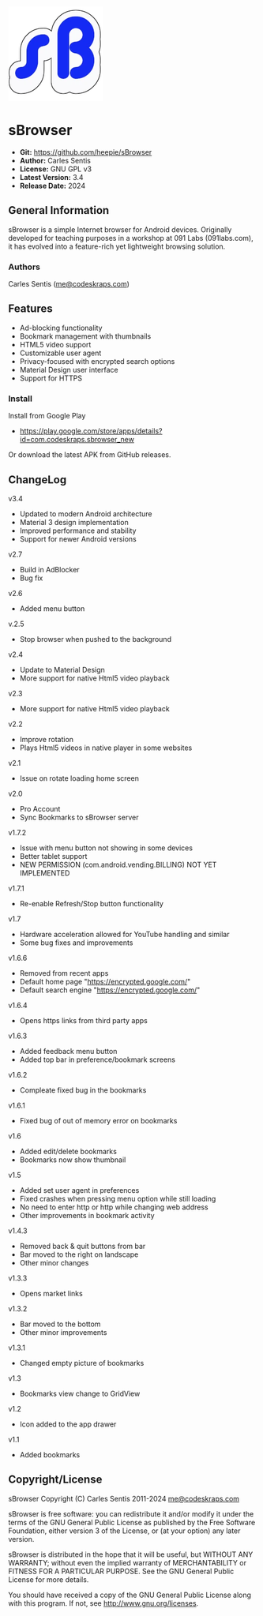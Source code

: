 ![logo](app/src/main/res/mipmap-xxxhdpi/ic_launcher.webp)

# sBrowser

* <b>Git:</b> https://github.com/heepie/sBrowser
* <b>Author:</b> Carles Sentis  
* <b>License:</b> GNU GPL v3
* <b>Latest Version:</b> 3.4
* <b>Release Date:</b> 2024

## General Information

sBrowser is a simple Internet browser for Android devices. Originally developed for teaching purposes in a workshop at 091 Labs (091labs.com), it has evolved into a feature-rich yet lightweight browsing solution.

### Authors

Carles Sentis (me@codeskraps.com)

## Features

- Ad-blocking functionality
- Bookmark management with thumbnails
- HTML5 video support
- Customizable user agent
- Privacy-focused with encrypted search options
- Material Design user interface
- Support for HTTPS

### Install

Install from Google Play
 - https://play.google.com/store/apps/details?id=com.codeskraps.sbrowser_new

Or download the latest APK from GitHub releases.

## ChangeLog

v3.4
- Updated to modern Android architecture
- Material 3 design implementation
- Improved performance and stability
- Support for newer Android versions

v2.7
 - Build in AdBlocker
 - Bug fix
 
v2.6
 - Added menu button
 
v.2.5
 - Stop browser when pushed to the background
 
v2.4
 - Update to Material Design
 - More support for native Html5 video playback
 
v2.3
 - More support for native Html5 video playback
 
v2.2
 - Improve rotation
 - Plays Html5 videos in native player in some websites
 
v2.1 
 - Issue on rotate loading home screen
 
v2.0 
 - Pro Account
 - Sync Bookmarks to sBrowser server
 
v1.7.2 
 - Issue with menu button not showing in some devices
 - Better tablet support
 - NEW PERMISSION (com.android.vending.BILLING) NOT YET IMPLEMENTED
 
v1.7.1
 - Re-enable Refresh/Stop button functionality
 
v1.7
 - Hardware acceleration allowed for YouTube handling and similar
 - Some bug fixes and improvements
 
v1.6.6
 - Removed from recent apps
 - Default home page "https://encrypted.google.com/"
 - Default search engine "https://encrypted.google.com/" 
 
v1.6.4
 - Opens https links from third party apps
 
v1.6.3
 - Added feedback menu button
 - Added top bar in preference/bookmark screens
 
v1.6.2
 - Compleate fixed bug in the bookmarks
 
v1.6.1
 - Fixed bug of out of memory error on bookmarks
 
v1.6
 - Added edit/delete bookmarks
 - Bookmarks now show thumbnail
 
v1.5 
 - Added set user agent in preferences
 - Fixed crashes when pressing menu option while still loading
 - No need to enter http or http while changing web address
 - Other improvements in bookmark activity
 
v1.4.3 
 - Removed back & quit buttons from bar
 - Bar moved to the right on landscape
 - Other minor changes
 
v1.3.3 
 - Opens market links
 
v1.3.2 
 - Bar moved to the bottom
 - Other minor improvements
 
v1.3.1 
 - Changed empty picture of bookmarks
 
v1.3 
 - Bookmarks view change to GridView
 
v1.2 
 - Icon added to the app drawer
 
v1.1 
 - Added bookmarks

## Copyright/License

sBrowser Copyright (C) Carles Sentis 2011-2024 me@codeskraps.com

sBrowser is free software: you can
redistribute it and/or modify it under the terms
of the GNU General Public License as published by
the Free Software Foundation, either version 3 of
the License, or (at your option) any later
version.

sBrowser is distributed in the hope that it
will be useful, but WITHOUT ANY WARRANTY; without
even the implied warranty of MERCHANTABILITY or
FITNESS FOR A PARTICULAR PURPOSE. See the GNU
General Public License for more details.

You should have received a copy of the GNU
General Public License along with this program.
If not, see http://www.gnu.org/licenses.
